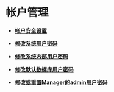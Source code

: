 # 帐户管理<a name="admin_guide_000242"></a>

-   **[帐户安全设置](帐户安全设置.md)**  

-   **[修改系统用户密码](修改系统用户密码.md)**  

-   **[修改系统内部用户密码](修改系统内部用户密码.md)**  

-   **[修改默认数据库用户密码](修改默认数据库用户密码.md)**  

-   **[修改或重置Manager的admin用户密码](修改或重置Manager的admin用户密码.md)**  


